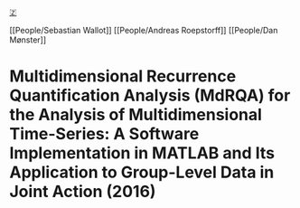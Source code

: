 [🇿](zotero://select/groups/5641742/items/VILPDYH3)

[[People/Sebastian Wallot]] [[People/Andreas Roepstorff]] [[People/Dan Mønster]] 
# Multidimensional Recurrence Quantification Analysis (MdRQA) for the Analysis of Multidimensional Time-Series: A Software Implementation in MATLAB and Its Application to Group-Level Data in Joint Action (2016)

